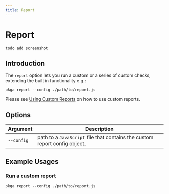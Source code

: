 ```yaml
---
title: Report
---
```

# Report 
`todo add screenshot`
## Introduction
The `report` option lets you run a custom or a series of custom checks, extending the built in functionality e.g.:
```
pkga report --config ./path/to/report.js
```
Please see [Using Custom Reports](../guides/custom_reports.md) on how to use custom reports.

## Options
Argument | Description
--- | ---
`--config` | path to a `JavaScript` file that contains the custom report config object.

## Example Usages
### Run a custom report
```
pkga report --config ./path/to/report.js
```
